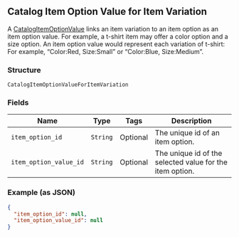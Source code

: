 ## Catalog Item Option Value for Item Variation

A [CatalogItemOptionValue](#type-catalogitemoptionvalue) links an item
variation to an item option as an item option value. For example, a t-shirt
item may offer a color option and a size option. An item option value
would represent each variation of t-shirt: For example, “Color:Red, Size:Small”
or “Color:Blue, Size:Medium”.

### Structure

`CatalogItemOptionValueForItemVariation`

### Fields

| Name | Type | Tags | Description |
|  --- | --- | --- | --- |
| `item_option_id` | `String` | Optional | The unique id of an item option. |
| `item_option_value_id` | `String` | Optional | The unique id of the selected value for the item option. |

### Example (as JSON)

```json
{
  "item_option_id": null,
  "item_option_value_id": null
}
```

